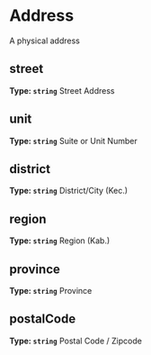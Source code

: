 # Address

A physical address



## street


**Type: `string`**
Street Address



## unit


**Type: `string`**
Suite or Unit Number



## district


**Type: `string`**
District/City (Kec.)



## region


**Type: `string`**
Region (Kab.)



## province


**Type: `string`**
Province



## postalCode


**Type: `string`**
Postal Code / Zipcode





